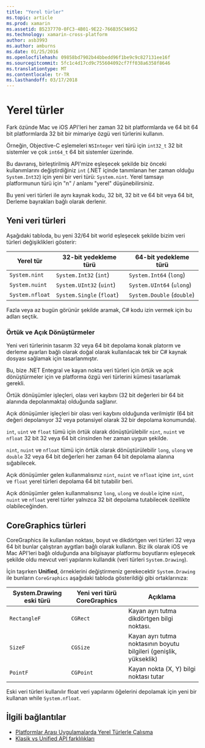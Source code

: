 ```yaml
---
title: "Yerel türler"
ms.topic: article
ms.prod: xamarin
ms.assetid: B5237770-0FC3-4B01-9E22-766B35C9A952
ms.technology: xamarin-cross-platform
author: asb3993
ms.author: amburns
ms.date: 01/25/2016
ms.openlocfilehash: 09858bd7902b44bbedd96f1be9c9c827131ee16f
ms.sourcegitcommit: 5fc1c4d17cd9c755604092cf7ff038a6358f8646
ms.translationtype: MT
ms.contentlocale: tr-TR
ms.lasthandoff: 03/17/2018
---
```

# <a name="native-types"></a>Yerel türler

Fark özünde Mac ve iOS API'leri her zaman 32 bit platformlarda ve 64 bit 64 bit platformlarda 32 bit bir mimariye özgü veri türlerini kullanın.

Örneğin, Objective-C eşlemeleri `NSInteger` veri türü için `int32_t` 32 bit sistemler ve çok `int64_t` 64 bit sistemler üzerinde.

Bu davranış, birleştirilmiş API'mize eşleşecek şekilde biz önceki kullanımlarını değiştirdiğiniz `int` (.NET içinde tanımlanan her zaman olduğu `System.Int32`) için yeni bir veri türü: `System.nint`.  Yerel tamsayı platformunun türü için "n" / anlamı "yerel" düşünebilirsiniz.

Bu yeni veri türleri ile aynı kaynak kodu, 32 bit, 32 bit ve 64 bit veya 64 bit, Derleme bayrakları bağlı olarak derlenir.

## <a name="new-data-types"></a>Yeni veri türleri

Aşağıdaki tabloda, bu yeni 32/64 bit world eşleşecek şekilde bizim veri türleri değişiklikleri gösterir:

|Yerel tür|32-bit yedekleme türü|64-bit yedekleme türü|
|--- |--- |--- |
|`System.nint`|`System.Int32` (`int`)|`System.Int64` (`long`)|
|`System.nuint`|`System.UInt32` (`uint`)|`System.UInt64` (`ulong`)|
|`System.nfloat`|`System.Single` (`float`)|`System.Double` (`double`)|

Fazla veya az bugün görünür şekilde aramak, C# kodu izin vermek için bu adları seçtik.

### <a name="implicit-and-explicit-conversions"></a>Örtük ve Açık Dönüştürmeler

Yeni veri türlerinin tasarım 32 veya 64 bit depolama konak platorm ve derleme ayarları bağlı olarak doğal olarak kullanılacak tek bir C# kaynak dosyası sağlamak için tasarlanmıştır.

Bu, bize .NET Entegral ve kayan nokta veri türleri için örtük ve açık dönüştürmeler için ve platforma özgü veri türlerini kümesi tasarlamak gerekli.

Örtük dönüşümler işleçleri, olası veri kaybını (32 bit değerleri bir 64 bit alanında depolanmakta) olduğunda sağlanır.

Açık dönüşümler işleçleri bir olası veri kaybını olduğunda verilmiştir (64 bit değeri depolanıyor 32 veya potansiyel olarak 32 bir depolama konumunda).

 `int`, `uint` ve `float` tümü için örtük olarak dönüştürülebilir `nint`, `nuint` ve `nfloat` 32 bit 32 veya 64 bit cinsinden her zaman uygun şekilde.

 `nint`, `nuint` ve `nfloat` tümü için örtük olarak dönüştürülebilir `long`, `ulong` ve `double` 32 veya 64 bit değerleri her zaman 64 bit depolama alanına sığabilecek.

Açık dönüşümler gelen kullanmalısınız `nint`, `nuint` ve `nfloat` içine `int`, `uint` ve `float` yerel türleri depolama 64 bit tutabilir beri.

Açık dönüşümler gelen kullanmalısınız `long`, `ulong` ve `double` içine `nint`, `nuint` ve `nfloat` yerel türler yalnızca 32 bit depolama tutabilecek özellikte olabileceğinden.

## <a name="coregraphics-types"></a>CoreGraphics türleri

CoreGraphics ile kullanılan noktası, boyut ve dikdörtgen veri türleri 32 veya 64 bit bunlar çalıştıran aygıtları bağlı olarak kullanın.  Biz ilk olarak iOS ve Mac API'leri bağlı olduğunda ana bilgisayar platformu boyutlarını eşleşecek şekilde oldu mevcut veri yapılarını kullandık (veri türleri `System.Drawing`).

İçin taşırken **Unified**, örneklerini değiştirmeniz gerekecektir `System.Drawing` ile bunların `CoreGraphics` aşağıdaki tabloda gösterildiği gibi ortaklarınıza:

|System.Drawing eski türü|Yeni veri türü CoreGraphics|Açıklama|
|--- |--- |--- |
|`RectangleF`|`CGRect`|Kayan ayrı tutma dikdörtgen bilgi noktası.|
|`SizeF`|`CGSize`|Kayan ayrı tutma noktasının boyutu bilgileri (genişlik, yükseklik)|
|`PointF`|`CGPoint`|Kayan nokta (X, Y) bilgi noktası tutar|

Eski veri türleri kullanılır float veri yapılarını öğelerini depolamak için yeni bir kullanan while `System.nfloat`.

## <a name="related-links"></a>İlgili bağlantılar

- [Platformlar Arası Uygulamalarda Yerel Türlerle Çalışma](~/cross-platform/macios/native-types-cross-platform.md)
- [Klasik vs Unified API farklılıkları](https://developer.xamarin.com/releases/ios/api_changes/classic-vs-unified-8.6.0/)

